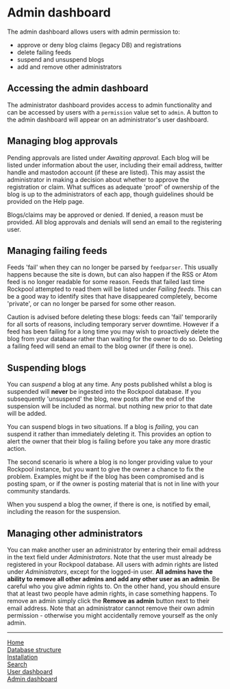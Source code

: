 # Admin dashboard

The admin dashboard allows users with admin permission to:

* approve or deny blog claims (legacy DB) and registrations
* delete failing feeds
* suspend and unsuspend blogs
* add and remove other administrators

## Accessing the admin dashboard

The administrator dashboard provides access to admin functionality and can be accessed by users with a `permission` value set to `admin`. A button to the admin dashboard will appear on an administrator's user dashboard.

## Managing blog approvals

Pending approvals are listed under _Awaiting approval_. Each blog will be listed under information about the user, including their email address, twitter handle and mastodon account (if these are listed). This may assist the administrator in making a decision about whether to approve the registration or claim. What suffices as adequate 'proof' of ownership of the blog is up to the administrators of each app, though guidelines should be provided on the Help page.

Blogs/claims may be approved or denied. If denied, a reason must be provided. All blog approvals and denials will send an email to the registering user.

## Managing failing feeds

Feeds 'fail' when they can no longer be parsed by `feedparser`. This usually happens because the site is down, but can also happen if the RSS or Atom feed is no longer readable for some reason. Feeds that failed last time Rockpool attempted to read them will be listed under _Failing feeds_. This can be a good way to identify sites that have disappeared completely, become 'private', or can no longer be parsed for some other reason.

Caution is advised before deleting these blogs: feeds can 'fail' temporarily for all sorts of reasons, including temporary server downtime. However if a feed has been failing for a long time you may wish to proactively delete the blog from your database rather than waiting for the owner to do so. Deleting a failing feed will send an email to the blog owner (if there is one).

## Suspending blogs

You can _suspend_ a blog at any time. Any posts published whilst a blog is suspended will **never** be ingested into the Rockpool database. If you subsequently 'unsuspend' the blog, new posts after the end of the suspension will be included as normal. but nothing new prior to that date will be added.

You can suspend blogs in two situations. If a blog is _failing_, you can suspend it rather than immediately deleting it. This provides an option to alert the owner that their blog is failing before you take any more drastic action.

The second scenario is where a blog is no longer providing value to your Rockpool instance, but you want to give the owner a chance to fix the problem. Examples might be if the blog has been compromised and is posting spam, or if the owner is posting material that is not in line with your community standards.

When you suspend a blog the owner, if there is one, is notified by email, including the reason for the suspension.

## Managing other administrators

You can make another user an administrator by entering their email address in the text field under _Administrators_. Note that the user must already be registered in your Rockpool database. All users with admin rights are listed under _Administrators_, except for the logged-in user. **All admins have the ability to remove all other admins and add any other user as an admin**. Be careful who you give admin rights to. On the other hand, you should ensure that at least two people have admin rights, in case something happens. To remove an admin simply click the **Remove as admin** button next to their email address. Note that an administrator cannot remove their own admin permission - otherwise you might accidentally remove yourself as the only admin.

---
[Home](/README.md)  
[Database structure](database.md)  
[Installation](installation.md)  
[Search](search.md)  
[User dashboard](dashboard.md)  
[Admin dashboard](admin.md)  
